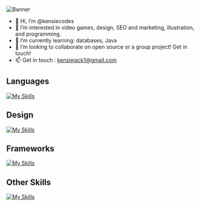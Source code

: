 ![Banner](https://pbs.twimg.com/profile_banners/1621348883195371522/1677358287/1500x500)

- 👋 Hi, I’m @kensiecodes
- 👀 I’m interested in video games, design, SEO and marketing, illustration, and programming.
- 🌱 I’m currently learning: databases, Java
- 💞️ I’m looking to collaborate on open source or a group project! Get in touch!
- 📫 Get in touch : kensiejack1@gmail.com

## Languages

[![My Skills](https://skillicons.dev/icons?i=javascript,java,c&theme=light)](https://skillicons.dev)

## Design

[![My Skills](https://skillicons.dev/icons?i=css,html,figma,ps&theme=light)](https://skillicons.dev)

## Frameworks
[![My Skills](https://skillicons.dev/icons?i=nodejs,express,mongodb,nextjs,tailwind,vite&theme=light)](https://skillicons.dev)

## Other Skills

[![My Skills](https://skillicons.dev/icons?i=bash,discord,git,github,linux,netlify,postman,eclipse,vscode&theme=light)](https://skillicons.dev)


<!---
kensiecodes/kensiecodes is a ✨ special ✨ repository because its `README.md` (this file) appears on your GitHub profile.
You can click the Preview link to take a look at your changes.
--->
